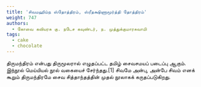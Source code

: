 ```yaml
---
title: 'சிவமஹிம்ந ஸ்தோத்திரம், ஸ்ரீதக்ஷிணாமூர்த்தி தோத்திரம்'
weight: 747
authors:
  - கோவை கவியரசு கு. நடேச கவுண்டர், ந. முத்துக்குமாரசுவாமி
tags:
  - cake
  - chocolate
---
```


திருமந்திரம் என்பது திருமூலரால் எழுதப்பட்ட தமிழ் சைவசமயப் படைப்பு ஆகும். இந்நூல் மெய்யியல் நூல் வகையைச் சேர்ந்தது.[1] சிவமே அன்பு, அன்பே சிவம் எனக் கூறும் திருமந்திரமே சைவ சித்தாந்தத்தின் முதல் நூலாகக் கருதப்படுகிறது.